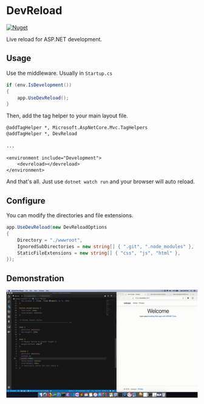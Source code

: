 # DevReload

[![Nuget](https://img.shields.io/nuget/v/DevReload)](https://www.nuget.org/packages/DevReload)

Live reload for ASP.NET development.

## Usage

Use the middleware. Usually in `Startup.cs`

```csharp
if (env.IsDevelopment())
{
    app.UseDevReload();
}
```

Then, add the tag helper to your main layout file.

```cshtml
@addTagHelper *, Microsoft.AspNetCore.Mvc.TagHelpers
@addTagHelper *, DevReload

...

<environment include="Development">
    <devreload></devreload>
</environment>
```

And that's all. Just use `dotnet watch run` and your browser will auto reload.

## Configure

You can modify the directories and file extensions.

```csharp
app.UseDevReload(new DevReloadOptions
{
    Directory = "./wwwroot",
    IgnoredSubDirectories = new string[] { ".git", ".node_modules" },
    StaticFileExtensions = new string[] { "css", "js", "html" },
});
```

## Demonstration

![demonstration](./demo.gif)
